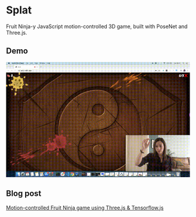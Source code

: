 # Splat

Fruit Ninja-y JavaScript motion-controlled 3D game, built with PoseNet and Three.js.

## Demo

![](splat-demo.gif)

## Blog post

[Motion-controlled Fruit Ninja game using Three.js & Tensorflow.js](https://dev.to/devdevcharlie/making-a-motion-controlled-fruit-ninja-game-using-three-js-tensorflow-js-2jol-temp-slug-8440685?preview=c6f02641ce261de481f0cbe82e833242487a1f284688985b8c5092335270dcbf8414aa3ed9af348874c79519046c2a1c94514245961a13525a3f9c14)
